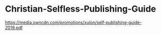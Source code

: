 # Christian-Selfless-Publishing-Guide
https://media.swncdn.com/promotions/xulon/self-publishing-guide-2019.pdf
